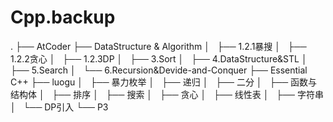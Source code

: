 # Cpp.backup

.
├── AtCoder
├── DataStructure & Algorithm
│   ├── 1.2.1暴搜
│   ├── 1.2.2贪心
│   ├── 1.2.3DP
│   ├── 3.Sort
│   ├── 4.DataStructure&STL
│   ├── 5.Search
│   └── 6.Recursion&Devide-and-Conquer
├── Essential C++
├── luogu
│   ├── 暴力枚举
│   ├── 递归
│   ├── 二分
│   ├── 函数与结构体
│   ├── 排序
│   ├── 搜索
│   ├── 贪心
│   ├── 线性表
│   ├── 字符串
│   └── DP引入
└── P3
